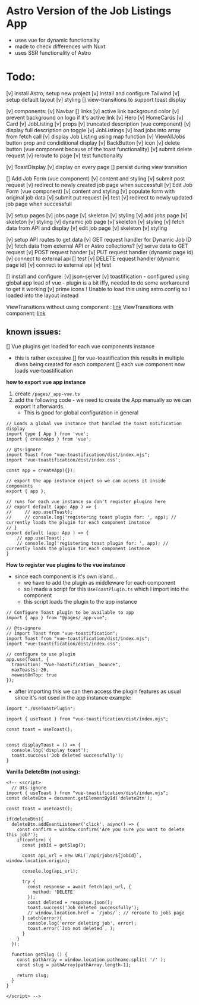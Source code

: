 # Astro Version of the Job Listings App
- uses vue for dynamic functionality
- made to check differences with Nuxt
- uses SSR functionality of Astro

# Todo:
[v] install Astro, setup new project
[v] install and configure Tailwind
[v] setup default layout
  [v] styling
  [] view-transitions to support toast display

[v]  components:
  [v] Navbar
    [] links
    [v] active link background color
    [v] prevent background on logo if it's active link
  [v] Hero
  [v] HomeCards
    [v] Card
  [v] JobListing
    [v] props
    [v] truncated description (vue component)
      [v] display full description on toggle
  [v] JobListings
    [v] load jobs into array from fetch call
    [v] display Job Listing using map function
    [v] ViewAllJobs button prop and condiditional display
  [v] BackButton
    [v] icon
  [v] delete button (vue component because of the toast functionality)
      [v] submit delete request
      [v] reroute to page
      [v] test functionality
    

  [v] ToastDisplay
    [v] display on every page
    [] persist during view transition

  [] Add Job Form (vue component)
    [v] content and styling
    [v] submit post request
    [v] redirect to newly created job page when successfull
  [v] Edit Job Form (vue component)
    [v] content and styling
    [v] populate form with original job data
    [v] submit put request
      [v] test
    [v] redirect to newly updated job page when successfull

[v] setup pages
  [v] jobs page
    [v] skeleton
    [v] styling
  [v] add jobs page
    [v] skeleton
    [v] styling
  [v] dynamic job page
    [v] skeleton
    [v] styling
    [v] fetch data from API and display
  [v] edit job page
    [v] skeleton
    [v] styling

[v] setup API routes to get data
  [v] GET request handler for Dynamic Job ID
    [v] fetch data from external API or Astro collections?
    [v] serve data to GET request 
  [v] POST request hander
  [v] PUT request handler (dynamic page id)
    [v] connect to external api
    [] test
  [v] DELETE request handler (dynamic page id)
    [v] connect to external api
    [v] test


[] install and configure:
  [v] json-server
  [v] toastification
     - configured using global app load of vue
     - plugin is a bit iffy, needed to do some workaround to get it working
  [v] prime icons
    ! Unable to load this using astro.config so I loaded into the layout instead



ViewTransitions without using component : [link](https://astro.build/blog/future-of-astro-zero-js-view-transitions/)
ViewTransitions with component: [link](https://docs.astro.build/en/guides/view-transitions/#astrobefore-swap)

## known issues:
[] Vue plugins get loaded for each vue components instance
  - this is rather excessive
  [] for vue-toastification this results in multiple dives being created for each component 
  [] each vue component now loads vue-toastification



**how to export vue app instance**
  1. create `/pages/_app-vue.ts`
  2. add the following code
    - we need to create the App manually so we can export it afterwards. 
      - This is good for global configuration in general
``` TS 
// Loads a global vue instance that handled the toast notification display
import type { App } from 'vue';
import { createApp } from 'vue';

// @ts-ignore
import Toast from "vue-toastification/dist/index.mjs";
import 'vue-toastification/dist/index.css';

const app = createApp({});

// export the app instance object so we can access it inside components
export { app };

// runs for each vue instance so don't register plugins here
// export default (app: App ) => {
//     // app.use(Toast);
//     // console.log('registering toast plugin for: ', app); // currently loads the plugin for each component instance
// }
export default (app: App ) => {
    // app.use(Toast);
    // console.log('registering toast plugin for: ', app); // currently loads the plugin for each component instance
}
```

**How to register vue plugins to the vue instance**
- since each component is it's own island...
  - we have to add the plugin as middleware for each component
  - so I made a script for this `UseToastPlugin.ts` which I import into the component
  - this script loads the plugin to the app instance
``` TS
// Configure Toast plugin to be available to app
import { app } from "@pages/_app-vue";

// @ts-ignore
// import Toast from "vue-toastification";
import Toast from "vue-toastification/dist/index.mjs";
import "vue-toastification/dist/index.css";

// configure to use plugin
app.use(Toast, {
  transition: "Vue-Toastification__bounce",
  maxToasts: 20,
  newestOnTop: true
});
```
- after importing this we can then access the plugin features as usual since it's not used in the app instance
example:
``` JS
import "./UseToastPlugin";

import { useToast } from "vue-toastification/dist/index.mjs";

const toast = useToast();


const displayToast = () => {
  console.log('display toast');
  toast.success('Job deleted successfully');
}
```


**Vanilla DeleteBtn (not using):**
```JS
<!-- <script>
  // @ts-ignore
import { useToast } from "vue-toastification/dist/index.mjs";
const deleteBtn = document.getElementById('deleteBtn');

const toast = useToast();

if(deleteBtn){
  deleteBtn.addEventListener('click', async() => {
    const confirm = window.confirm('Are you sure you want to delete this job?');
    if(confirm) {
      const jobId = getSlug();

      const api_url = new URL(`/api/jobs/${jobId}`, window.location.origin);

      console.log(api_url);

      try {
        const response = await fetch(api_url, {
          method: 'DELETE'
        });
        const deleted = response.json();
        toast.success('Job deleted successfully');
        // window.location.href = `/jobs/`; // reroute to jobs page
      } catch(error){
        console.log('error deleting job', error);
        toast.error(`Job not deleted`, );
      }
    }
  });

  function getSlug () {
    const pathArray = window.location.pathname.split( '/' );
    const slug = pathArray[pathArray.length-1];

    return slug;
  }
}

</script> -->
```